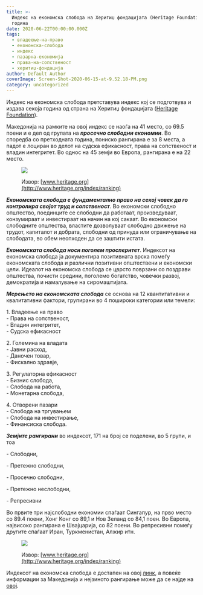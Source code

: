 ```yaml
---
title: >-
  Индекс на економска слобода на Херитиџ фондацијата (Heritage Foundation) 2020
  година
date: 2020-06-22T00:00:00.000Z
tags:
  - владеење-на-право
  - економска-слобода
  - индекс
  - пазарна-економија
  - права-на-сопственост
  - херитиџ-фондација
author: Default Author
coverImage: Screen-Shot-2020-06-15-at-9.52.18-PM.png
category: uncategorized
---
```


Индекс на економска слобода претставува индекс кој се подготвува и издава секоја година од страна на Херитиџ фондацијата ([Heritage Foundation](https://www.heritage.org/)).

Македонија на рамките на овој индекс се наоѓа на 41 место, со 69.5 поени и e дел од групата на **_просечно слободни економии_**. Во споредба со претходната година, пониско рангирана е за 8 места, а падот е лоциран во делот на судска ефикасност, права на сопственост и владин интегритет. Во однос на 45 земји во Европа, рангирана е на 22 место.

<figure>

[![](http://libertaniabackup.local/wp-content/uploads/2020/06/Heritge-Slika-1.png)](www.heritage.org/index/ranking)

<figcaption>

  
Извор: [www.heritage.org](http://www.heritage.org/index/ranking)

</figcaption>

</figure>

**_Економската слобода е фундаментално право на секој човек да го контролира својот труд и сопственост_**. Во економски слободно општество, поединците се слободни да работаат, произведуваат, конзумираат и инвестираат на начин на кој сакаат. Во економски слободните општества, властите дозволуваат слободно движење на трудот, капиталот и добрата, слободни од принуда или ограничување на слободата, во обем неопходен да се заштити истата.

**_Економската слобода носи поголем просперитет_**. Индексот на економска слобода ја документира позитивната врска помеѓу економската слобода и различни позитивни општествени и економски цели. Идеалот на економска слобода се цврсто поврзани со поздрави општества, почисти средини, поголемо богатство, човечки развој, демократија и намалување на сиромаштијата.

**_Мерењето на економската слобода_** се основа на 12 квантитативни и квалитативни фактори, групирани во 4 пошироки категории или темели:

1\. Владеење на право  
\- Права на сопственост,  
\- Владин интегритет,  
\- Судска ефикасност

2\. Големина на владата  
\- Јавни расход,  
\- Даночен товар,  
\- Фискално здравје,

3\. Регулаторна ефикасност  
\- Бизнис слобода,  
\- Слобода на работа,  
\- Монетарна слобода,

4\. Отворени пазари  
\- Слобода на тргувањем  
\- Слобода на инвестирање,  
\- Финансиска слобода.  

**_Земјите рангирани_** во индексот, 171 на број се поделени, во 5 групи, и тоа 

\- Слободни,

\- Претежно слободни,

\- Просечно слободни,

\- Претежно неслободни,

\- Репресивни

Во првите три најслободни економии спаѓаат Сингапур, на прво место со 89.4 поени, Хонг Конг со 89,1 и Нов Зеланд со 84,1 поен. Во Европа, највисоко рангирана е Швајцарија, со 82 поени. Во репресивни помеѓу другите спаѓаат Иран, Туркменистан, Алжир итн.   

<figure>

[![](http://libertaniabackup.local/wp-content/uploads/2020/06/Heritge-Slika-2.png)](http://www.heritage.org/index/ranking)

<figcaption>

Извор: [www.heritage.org](http://www.heritage.org/index/ranking)

</figcaption>

</figure>

Индексот на економска слобода е достапен на овој [линк](https://www.heritage.org/index/ranking), а повеќе информации за Македонија и нејзиното рангирање може да се најде на [овој](https://mbh.mk/2020/06/10/makedonija-pad-heritage-2020/?fbclid=IwAR3TSd5Pc6O-7I0t8cXs4vepRn4Pr5pIF-i0Txzum-5GDrZ88NN8HiU5eGo).

